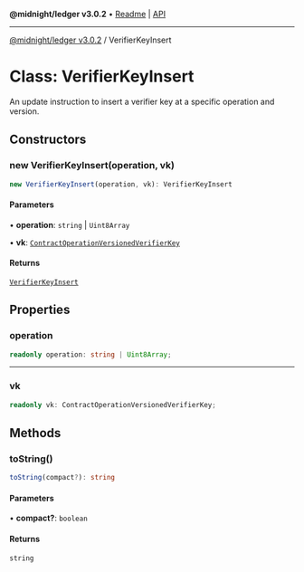 **@midnight/ledger v3.0.2** • [Readme](../README.md) \| [API](../globals.md)

***

[@midnight/ledger v3.0.2](../README.md) / VerifierKeyInsert

# Class: VerifierKeyInsert

An update instruction to insert a verifier key at a specific operation and
version.

## Constructors

### new VerifierKeyInsert(operation, vk)

```ts
new VerifierKeyInsert(operation, vk): VerifierKeyInsert
```

#### Parameters

• **operation**: `string` \| `Uint8Array`

• **vk**: [`ContractOperationVersionedVerifierKey`](ContractOperationVersionedVerifierKey.md)

#### Returns

[`VerifierKeyInsert`](VerifierKeyInsert.md)

## Properties

### operation

```ts
readonly operation: string | Uint8Array;
```

***

### vk

```ts
readonly vk: ContractOperationVersionedVerifierKey;
```

## Methods

### toString()

```ts
toString(compact?): string
```

#### Parameters

• **compact?**: `boolean`

#### Returns

`string`
